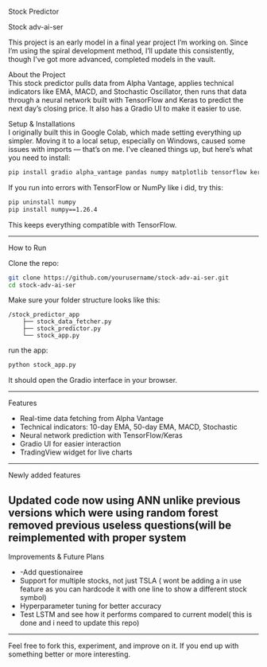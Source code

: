 Stock Predictor


Stock adv-ai-ser  

This project is an early  model in a final year project I’m working on. Since I’m using the spiral development method, I’ll update this consistently, though I’ve got more advanced, completed models in the vault.  

 About the Project  
This stock predictor pulls data from Alpha Vantage, applies technical indicators like EMA, MACD, and Stochastic Oscillator, then runs that data through a neural network built with TensorFlow and Keras to predict the next day’s closing price. It also has a Gradio UI to make it easier to use.  

 Setup & Installations  
I originally built this in Google Colab, which made setting everything up simpler. Moving it to a local setup, especially on Windows, caused some issues with imports — that’s on me. I’ve cleaned things up, but here’s what you need to install:  

```bash
pip install gradio alpha_vantage pandas numpy matplotlib tensorflow keras ta scikit-learn
```

If you run into errors with TensorFlow or NumPy like i did, try this:  

```bash
pip uninstall numpy
pip install numpy==1.26.4
```

This keeps everything compatible with TensorFlow.  

---

 How to Run  

Clone the repo:
   ```bash
   git clone https://github.com/yourusername/stock-adv-ai-ser.git
   cd stock-adv-ai-ser
   ```

Make sure your folder structure looks like this:
   ```
   /stock_predictor_app
       ├── stock_data_fetcher.py
       ├── stock_predictor.py
       └── stock_app.py
   ```

run the app:
   ```bash
   python stock_app.py
   ```

It should open the Gradio interface in your browser.  

---

Features  
- Real-time data fetching from Alpha Vantage  
- Technical indicators: 10-day EMA, 50-day EMA, MACD, Stochastic  
- Neural network prediction with TensorFlow/Keras  
- Gradio UI for easier interaction  
- TradingView widget for live charts  

---
Newly added features

Updated code
now using ANN unlike previous versions which were using random forest
removed previous useless questions(will be reimplemented with proper system
---

Improvements & Future Plans  

- -Add questionairee
- Support for multiple stocks, not just TSLA  ( wont be adding a in use feature as you can hardcode it with one line to show a different stock symbol)
- Hyperparameter tuning for better accuracy  
- Test LSTM and see how it performs compared to current model( this is done and i need to update this repo)
---

Feel free to fork this, experiment, and improve on it. If you end up with something better or more interesting.

